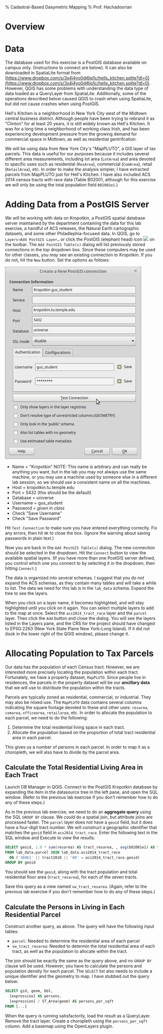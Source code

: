 % Cadastral-Based Dasymetric Mapping
% Prof. Hachadoorian

# Overview

# Data

The database used for this exercise is a PostGIS database available on campus only. (Instructions to connect are below). It can also be downloaded in SpatiaLite format from [https://www.dropbox.com/s/3s4j4yo0dj6ip1c/hells_kitchen.sqlite?dl=0](https://www.dropbox.com/s/3s4j4yo0dj6ip1c/hells_kitchen.sqlite?dl=0). However, QGIS has some problems with understanding the data type of data loaded as a QueryLayer from SpatiaLite. Additionally, some of the operations described below caused QGIS to crash when using SpatiaLite, but did not cause crashes when using PostGIS.

Hell's Kitchen is a neighborhood in New York City west of the Midtown central business district. Although people have been trying to rebrand it as "Clinton" for at least 20 years, it is still widely known as Hell's Kitchen. It was for a long time a neighborhood of working class Irish, and has been experiencing development pressure from the growing demand for commercial space in Midtown, as well as residential gentrifcation.

We will be using data from New York City's "MapPLUTO", a GIS layer of tax parcels. This data is useful for our purposes because it includes several different area measurements, including lot area (`LotArea`) and area devoted to specific uses such as residential (`ResArea`), commercial (`ComArea`), retail (`RetailArea`), etc. In order to make the analysis simpler, I have extracted parcels from MapPLUTO just for Hell's Kitchen. I have also included ACS 2014 census tracts with race data (Table B02001, although for this exercise we will only be using the total population field `B02001e1`.) 

# Adding Data from a PostGIS Server

We will be working with data on Kropotkin, a PostGIS spatial database server maintained by the department containing the data for this lab exercise, a handful of ACS releases, the Natural Earth cartographic datasets, and some other Philadlephia-focused data. In QGIS, go to `Layers→Add PostGIS Layer…` or click the PostGIS (elephant head) icon ![](http://docs.qgis.org/testing/en/_images/mActionAddPostgisLayer.png) on the toolbar. The `Add PostGIS Table(s)` dialog will list previously stored connections in the top dropdown box. Since these computers may be used for other classes, you *may* see an existing connection to Kropotkin. If you do not, hit the `New` button. Set the options as follows:

![Create a New PostGIS connection dialog](images/QgisConnectToKropotkin.png)

* Name = "Kropotkin" NOTE: This name is arbitrary and can really be anything you want, but in the lab you may not always use the same machine, or you may use a machine used by someone else in a different lab session, so we should use a consistent name on all the machines.
* Host = kropotkin.tu.temple.edu
* Port = 5432 (this should be the default)
* Database = universe
* Username = gus_student
* Password = *given in class*
* Check "Save Username"
* Check "Save Password"

Hit `Test Connection` to make sure you have entered everything correctly. Fix any errors, then hit `OK` to close the box. (Ignore the warning about saving passwords in plain text.)

Now you are back in the `Add PostGIS Table(s)` dialog. The new connection should be selected in the dropdown. Hit the `Connect` button to view the available spatial layers. (If you have more than one PostGIS server defined, you control which one you connect to by selecting it in the dropdown, then hitting `Connect`.)

The data is organized into several schemas. I suggest that you do *not* expand the ACS schemas, as they contain many tables and will take a while to list. The data we need for this lab is in the `lab_data` schema. Expand the tree to see the layers.

When you click on a layer name, it becomes highlighted, and will stay highlighted until you click on it again. You can select multiple layers to add to the map at once. Select the `acs2014_tract_race` layer and the `parcel` layer. Then click the `Add` button and close the dialog. You will see the layers listed in the Layers pane, and the CRS for the project should have changed to EPSG:2263 (New York State Plane New York-Long Island). If it did not (look in the lower right of the QGIS window), please change it.

<!--Add both of these tables, as well as `water_coastal` and `nyc_neighborhood` to your map.-->

# Allocating Population to Tax Parcels

Our data has the population of each Census tract. However, we are interested more precisely locating the population within each tract. Fortunately, we have a property dataset, `MapPLUTO`. Since people live in residences, the parcels in the property dataset will be our **ancillary data** that we will use to distribute the population within the tracts.

Parcels are typically zoned as residential, commercial, or industrial. They may also be mixed use. The `MapPLUTO` data contains several columns indicating the square footage devoted to these and other uses: `resarea`, `comarea`, `officearea`, `retailarea`, etc. In order to allocate the population to each parcel, we need to do the following:

1. Determine the total residential living space in each tract.
2. Allocate the population based on the proportion of total tract residential area in each parcel.

This gives us a number of persons in each parcel. In order to map it as a choropleth, we will also have to divide by the parcel area.

## Calculate the Total Residential Living Area in Each Tract

Launch DB Manager in QGIS. Connect to the PostGIS Kropotkin database by expanding the item in the datasource tree in the left pane, and open the SQL window. (Refer to the previous lab exercise if you don't remember how to do any of these steps.)

As in the previous lab exercise, we need to do an **aggregate query** using the SQL `GROUP BY` clause. We *could* do a spatial join, but attribute joins are processed faster. The `parcel` layer does not have a `geoid` field, but it does have a four-digit tract number. We will *construct* a geographic identifier that matches the `geoid` field in `acs2014_tract_race`. Enter the following text in the SQL window and Execute to view the results:

```sql
SELECT geoid, 1.0 * sum(resarea) AS tract_resarea, , avg(b02001e1) AS tract_pop
FROM lab_data.parcel JOIN lab_data.acs2014_tract_race
  ON ('36061' || tract2010 || '00' = acs2014_tract_race.geoid)
GROUP BY geoid
```

You should see the `geoid`, along with the tract population and total residential floor area (`tract_resarea`), for each of the seven tracts.

Save this query as a view named `vw_tract_resarea`. (Again, refer to the previous lab exercise if you don't remember how to do any of these steps.)

## Calculate the Persons in Living in Each Residential Parcel

Construct another query, as above. The query will have the following input tables:

* `parcel`: Needed to determine the residential area of each parcel
* `vw_tract_resarea`: Needed to determin the total residential area of each tract, as well as the population to allocate within the tract.

The join should be exactly the same as the query above, and no `GROUP BY` clause will be used. However, you have to calculate the persons and population density for each parcel. The `SELECT` list also needs to include a unique identifier and the geometry to map. I have stubbed out the query below:

```sql
SELECT gid, geom, bbl,
  [expression] AS persons,
  [expression] / ST_Area(geom) AS persons_per_sqft
FROM [...]
```

When the query is running satisfactorily, load the result as a QueryLayer. Remove the tract layer. Create a choropleth using the `persons_per_sqft` column. Add a basemap using the OpenLayers plugin.
